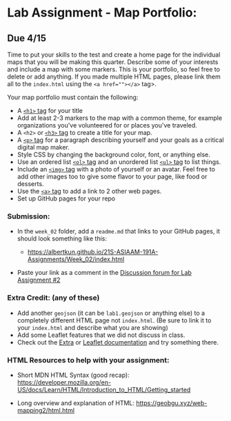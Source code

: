 # Lab Assignment - Map Portfolio:
## Due 4/15
Time to put your skills to the test and create a home page for the individual maps that you will be making this quarter. Describe some of your interests and include a map with some markers. This is your portfolio, so feel free to delete or add anything. If you made multiple HTML pages, please link them all to the `index.html` using the `<a href=""></a>` tag>.

Your map portfolio must contain the following:

- A [`<h1>` tag](https://developer.mozilla.org/en-US/docs/Web/HTML/Element/Heading_Elements) for your title
- Add at least 2-3 markers to the map with a common theme, for example organizations you've volunteered for or places you've traveled.
- A `<h2>` or [`<h3>` tag](https://developer.mozilla.org/en-US/docs/Web/HTML/Element/Heading_Elements) to create a title for your map. 
- A [`<p>` tag](https://developer.mozilla.org/en-US/docs/Web/HTML/Element/p) for a paragraph describing yourself and your goals as a critical digital map maker.
- Style CSS by changing the background color, font, or anything else.
- Use an ordered list [`<ol>` tag](https://developer.mozilla.org/en-US/docs/Web/HTML/Element/ol) and an unordered list [`<ul>` tag](https://developer.mozilla.org/en-US/docs/Web/HTML/Element/ul) to list things.
- Include an [`<img>` tag](https://developer.mozilla.org/en-US/docs/Web/HTML/Element/img) with a photo of yourself or an avatar. Feel free to add other images too to give some flavor to your page, like food or desserts.
- Use the [`<a>` tag](https://developer.mozilla.org/en-US/docs/Web/HTML/Element/a) to add a link to 2 other web pages.
- Set up GitHub pages for your repo

###  Submission: 
- In the `week_02` folder, add a `readme.md` that links to your GitHub pages, it should look something like this:

  - https://albertkun.github.io/21S-ASIAAM-191A-Assignments/Week_02/index.html

- Paste your link as a comment in the [Discussion forum for Lab Assignment #2](https://github.com/albertkun/21S-ASIAAM-191A/discussions/89)


### Extra Credit: (any of these) 
   - Add another `geojson` (it can be `lab1.geojson` or anything else) to a completely different HTML page not `index.html`. (Be sure to link it to your `index.html` and describe what you are showing)
   - Add some Leaflet features that we did not discuss in class.
   - Check out the [Extra](extra.md) or [Leaflet documentation](http://www.leafletjs.com/) and try something there.

### HTML Resources to help with your assignment:
- Short MDN HTML Syntax (good recap): 
https://developer.mozilla.org/en-US/docs/Learn/HTML/Introduction_to_HTML/Getting_started

- Long overview and explanation of HTML:
https://geobgu.xyz/web-mapping2/html.html
